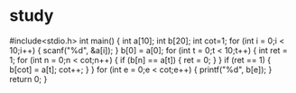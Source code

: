 # study
#include<stdio.h>
int main()
{
	int a[10];
	int b[20];
	int cot=1;
	for (int i = 0;i < 10;i++) {
		scanf("%d", &a[i]);
	}
	b[0] = a[0];
	for (int t = 0;t < 10;t++) {
		int ret = 1;
		for (int n = 0;n < cot;n++) {
			if (b[n] == a[t]) {
				ret = 0;
			}
		}
		if (ret == 1) {
			b[cot] = a[t];
			cot++;
		}
	}
	for (int e = 0;e < cot;e++) {
		printf("%d", b[e]);
	}
	return 0;
}
